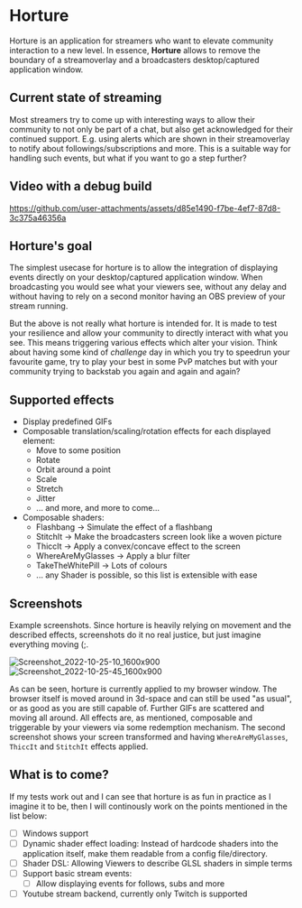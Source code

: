 # Horture

Horture is an application for streamers who want to elevate community
interaction to a new level. In essence, **Horture** allows to remove the
boundary of a streamoverlay and a broadcasters desktop/captured application
window.

## Current state of streaming

Most streamers try to come up with interesting ways to allow their community to
not only be part of a chat, but also get acknowledged for their continued
support. E.g. using alerts which are shown in their streamoverlay to notify
about followings/subscriptions and more. This is a suitable way for handling
such events, but what if you want to go a step further?

## Video with a debug build

https://github.com/user-attachments/assets/d85e1490-f7be-4ef7-87d8-3c375a46356a

## Horture's goal

The simplest usecase for horture is to allow the integration of displaying
events directly on your desktop/captured application window. When broadcasting
you would see what your viewers see, without any delay and without having to
rely on a second monitor having an OBS preview of your stream running.

But the above is not really what horture is intended for. It is made to test
your resilience and allow your community to directly interact with what you
see. This means triggering various effects which alter your vision. Think about
having some kind of _challenge_ day in which you try to speedrun your favourite
game, try to play your best in some PvP matches but with your community trying
to backstab you again and again and again?

## Supported effects

* Display predefined GIFs
* Composable translation/scaling/rotation effects for each displayed element:
  * Move to some position
  * Rotate
  * Orbit around a point
  * Scale
  * Stretch
  * Jitter
  * ... and more, and more to come...
* Composable shaders:
  * Flashbang -> Simulate the effect of a flashbang
  * StitchIt -> Make the broadcasters screen look like a woven picture
  * ThiccIt -> Apply a convex/concave effect to the screen
  * WhereAreMyGlasses -> Apply a blur filter
  * TakeTheWhitePill -> Lots of colours
  * ... any Shader is possible, so this list is extensible with ease

## Screenshots

Example screenshots. Since horture is heavily relying on movement and the
described effects, screenshots do it no real justice, but just imagine
everything moving (;.

![Screenshot_2022-10-25-10_1600x900](https://user-images.githubusercontent.com/33512740/197868429-43db91b2-5efb-4c72-bbd6-32072e5a9b14.png)
![Screenshot_2022-10-25-45_1600x900](https://user-images.githubusercontent.com/33512740/197868472-7f7064e2-c2db-4673-a61d-a1822ccba369.png)

As can be seen, horture is currently applied to my browser window. The browser
itself is moved around in 3d-space and can still be used "as usual", or as good
as you are still capable of. Further GIFs are scattered and moving all around.
All effects are, as mentioned, composable and triggerable by your viewers via
some redemption mechanism. The second screenshot shows your screen transformed
and having `WhereAreMyGlasses`, `ThiccIt` and `StitchIt` effects applied.

## What is to come?

If my tests work out and I can see that horture is as fun in practice as I
imagine it to be, then I will continously work on the points mentioned in the
list below:

- [ ] Windows support
- [ ] Dynamic shader effect loading: Instead of hardcode shaders into the
      application itself, make them readable from a config file/directory.
- [ ] Shader DSL: Allowing Viewers to describe GLSL shaders in simple terms
- [ ] Support basic stream events:
   - [ ] Allow displaying events for follows, subs and more
- [ ] Youtube stream backend, currently only Twitch is supported
